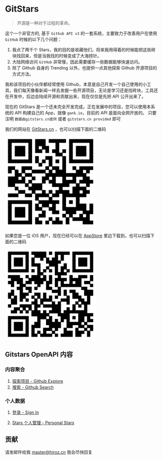 # GitStars

> 开源是一种对于过程的革命。

这个一个非官方的, 基于 `Github API v3` 的一套系统，主要致力于改善用户在使用 `GitHub` 时候的以下几个问题：

1. 我点了两千个 Stars，我的目的是收藏他们，将来我用得着的时候能把这些砖块找回来，但是当我找的时候变成了大海捞针。
2. 大陆网络访问 `GitHub` 非常慢，因此需要缓存一些数据能够快速访问。
3. 除了 Github 自身的 Trending 以外，也提供一点其他探索 Github 开源项目的方式方法。

我和该项目的小伙伴都经常使用 Github，本意是自己开发一个自己使用的小工具，我们每天像看新闻一样去发掘一些开源项目，无论是学习还是找砖块，工具还在开发中，后边会陆续开源和贡献出来，现在仅仅是先把 API 公开出来了。

现在的 GitStars 是一个还未完全开发完成，正在发展中的项目，您可以使用本系统的 API 构建自己的 App，就像 `gank.io`，目前的 API 是面向全网开放的。
只要注明 `数据由gitstars.cn提供` 或者 `gitstars.cn provided` 即可

我们的网站在 [GitStars.cn](https://gitstars.cn) ，也可以扫描下面的二维码

![GitStars for WEB](images/websites-url.png)

如果您是一位 iOS 用户，现在已经可以在 [AppStore](https://itunes.apple.com/cn/app/gitstars/id1121003796) 里边下载到，也可以扫描下面的二维码

![GitStars for iOS](images/iosapp-url.png)

## Gitstars OpenAPI 内容

### 内容聚合

1. [探索项目 - Github Explore](content-aggregation/github-explore.md)
2. [搜索 - Github Search](content-aggregation/github-search.md)

### 个人数据

1. [登录 - Sign In](stars/sign_in.md)

2. [Stars 个人管理 - Personal Stars](stars/personal_stars.md)

## 贡献

请发邮件给我 [master@hiroz.cn](mailto:master@hiroz.cn) 我会尽快回复